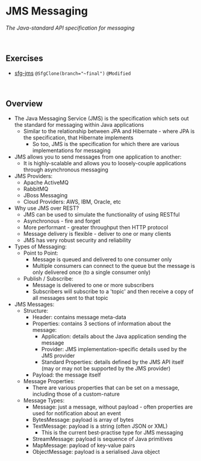 # JMS Messaging
*The Java-standard API specification for messaging*

<br>

## Exercises
* [sfg-jms](./exercises/sfg-jms) `@SfgClone(branch="~final")` `@Modified`

<br>

## Overview
* The Java Messaging Service (JMS) is the specification which sets out the standard for messaging within Java applications
    * Similar to the relationship between JPA and Hibernate - where JPA is the specification, that Hibernate implements
        * So too, JMS is the specification for which there are various implementations for messaging
* JMS allows you to send messages from one application to another:
    * It is highly-scalable and allows you to loosely-couple applications through asynchronous messaging
* JMS Providers:
    * Apache ActiveMQ
    * RabbitMQ
    * JBoss Messaging
    * Cloud Providers: AWS, IBM, Oracle, etc
* Why use JMS over REST?
    * JMS can be used to simulate the functionality of using RESTful
    * Asynchronous - fire and forget
    * More performant - greater throughput then HTTP protocol
    * Message delivery is flexible - deliver to one or many clients
    * JMS has very robust security and reliability 
* Types of Messaging:
    * Point to Point:
        * Message is queued and delivered to one consumer only
        * Multiple consumers can connect to the queue but the message is only delivered once (to a single consumer only)
    * Publish / Subscribe:
        * Message is delivered to one or more subscribers
        * Subscribers will subscribe to a 'topic' and then receive a copy of all messages sent to that topic
* JMS Messages:
    * Structure:
        * Header: contains message meta-data
        * Properties: contains 3 sections of information about the message:
            * Application: details about the Java application sending the message
            * Provider: JMS implementation-specific details used by the JMS provider
            * Standard Properties: details defined by the JMS API itself (may or may not be supported by the JMS provider)
        * Payload: the message itself
    * Message Properties:
        * There are various properties that can be set on a message, including those of a custom-nature
    * Message Types:
        * Message: just a message, without payload - often properties are used for notification about an event
        * BytesMessage: payload is array of bytes
        * TextMessage: payload is a string (often JSON or XML)
            * This is the current best-practise type for JMS messaging
        * StreamMessage: payload is sequence of Java primitives
        * MapMessage: payload of key-value pairs
        * ObjectMessage: payload is a serialised Java object